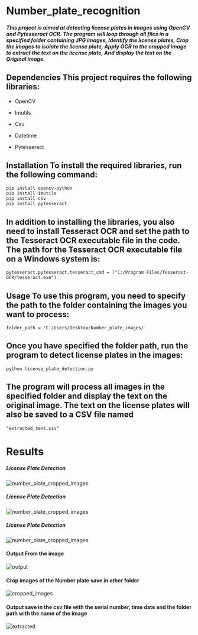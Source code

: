 # Number_plate_recognition

##### This project is aimed at detecting license plates in images using OpenCV and Pytesseract OCR. The program will loop through all files in a specified folder containing JPG images, Identify the license plates, Crop the images to isolate the license plate, Apply OCR to the cropped image to extract the text on the license plate, And display the text on the Original image.

## Dependencies This project requires the following libraries:

- OpenCV
* Imutils
+ Csv
- Datetime
* Pytesseract

## Installation To install the required libraries, run the following command:

```
pip install opencv-python
pip install imutils
pip install csv
pip install pytesseract
```

## In addition to installing the libraries, you also need to install Tesseract OCR and set the path to the Tesseract OCR executable file in the code. The path for the Tesseract OCR executable file on a Windows system is:

```
pytesseract.pytesseract.tesseract_cmd = ("C:/Program Files/Tesseract-OCR/tesseract.exe")
```

## Usage To use this program, you need to specify the path to the folder containing the images you want to process:

```
folder_path = 'C:/Users/Desktop/Number_plate_images/'
```

## Once you have specified the folder path, run the program to detect license plates in the images:

```
python license_plate_detection.py
```

## The program will process all images in the specified folder and display the text on the original image. The text on the license plates will also be saved to a CSV file named

```
"extracted_text.csv"
```
# Results
##### License Plate Detection
![number_plate_cropped_images](https://user-images.githubusercontent.com/126225087/224005084-c536f974-080a-4cdd-b3e4-fc6ed368ca8e.jpg)
##### License Plate Detection
![number_plate_cropped_images](https://user-images.githubusercontent.com/126225087/224005814-4b3454f7-56fb-4b0a-a954-e70aa552fb9f.jpg)
##### License Plate Detection
![number_plate_cropped_images](https://user-images.githubusercontent.com/126225087/224006083-db83a7e5-a623-428c-a9f6-916a8526ccb5.jpg)
#### Output From the image
![output](https://user-images.githubusercontent.com/126225087/224240173-aa4bebf7-5f0b-4123-9e46-6c19de466795.jpg)
#### Crop images of the Number plate save in other folder
![cropped_images](https://user-images.githubusercontent.com/126225087/224240483-4f748dd9-0ba7-4d1b-91c3-5f157d17732b.jpg)
#### Output save in the csv file with the serial number, time date and the folder path with the name of the image
![extracted](https://user-images.githubusercontent.com/126225087/224242135-e3d4a3bd-8819-459a-aada-84e7b60d067c.jpg)



